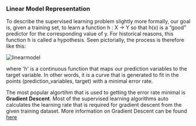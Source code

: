 ### Linear Model Representation

To describe the supervised learning problem slightly more formally, our goal is, given a training set, to learn a function h : X → Y so that h(x) is a “good” predictor for the corresponding value of y. For historical reasons, this function h is called a hypothesis. Seen pictorially, the process is therefore like this:

![linearmodel](https://cloud.githubusercontent.com/assets/8801972/21876561/f2732e74-d8a9-11e6-997f-4c8ca60e858b.png)

where 'h' is a continuous function that maps our prediction variables to the target variable. In other words, it is a curve that is generated to fit in the points (prediction_variables, target) with a minimal error rate.

The most popular algortihm that is used to getting the error rate minimal is **Gradient Descent**. Most of the supervised learning algorithms auto calculates the learning rate that is required for gradient descent from the given training dataset. More information on Gradient Descent can be found [here](https://en.wikipedia.org/wiki/Gradient_descent)

